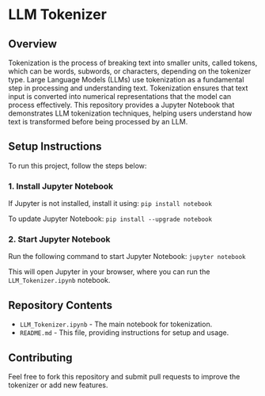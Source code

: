 # LLM Tokenizer

## Overview
Tokenization is the process of breaking text into smaller units, called tokens, which can be words, subwords, or characters, depending on the tokenizer type. Large Language Models (LLMs) use tokenization as a fundamental step in processing and understanding text. Tokenization ensures that text input is converted into numerical representations that the model can process effectively. This repository provides a Jupyter Notebook that demonstrates LLM tokenization techniques, helping users understand how text is transformed before being processed by an LLM.

## Setup Instructions

To run this project, follow the steps below:

### 1. Install Jupyter Notebook

If Jupyter is not installed, install it using:
```pip install notebook```

To update Jupyter Notebook:
```pip install --upgrade notebook```

### 2. Start Jupyter Notebook

Run the following command to start Jupyter Notebook:
```jupyter notebook```

This will open Jupyter in your browser, where you can run the `LLM_Tokenizer.ipynb` notebook.

## Repository Contents
- `LLM_Tokenizer.ipynb` - The main notebook for tokenization.
- `README.md` - This file, providing instructions for setup and usage.

## Contributing
Feel free to fork this repository and submit pull requests to improve the tokenizer or add new features.

